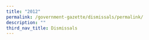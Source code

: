 ```yaml
---
title: "2012"
permalink: /government-gazette/dismissals/permalink/
description: ""
third_nav_title: Dismissals
---
```

